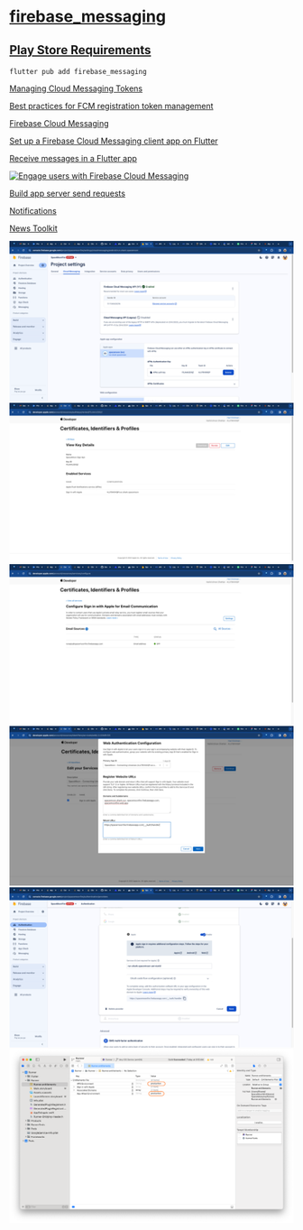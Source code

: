 # [firebase_messaging](https://pub.dev/packages/firebase_messaging)

## [Play Store Requirements](https://firebase.google.com/docs/cloud-messaging/flutter/client#platform-specific_setup_and_requirements)

```code
flutter pub add firebase_messaging
```

[Managing Cloud Messaging Tokens](https://firebase.blog/posts/2023/04/managing-cloud-messaging-tokens/)

[Best practices for FCM registration token management](https://firebase.google.com/docs/cloud-messaging/manage-tokens)

[Firebase Cloud Messaging](https://firebase.flutter.dev/docs/messaging/overview/)

[Set up a Firebase Cloud Messaging client app on Flutter](https://firebase.google.com/docs/cloud-messaging/flutter/client)

[Receive messages in a Flutter app](https://firebase.google.com/docs/cloud-messaging/flutter/receive)

[![Engage users with Firebase Cloud Messaging](https://i.ytimg.com/vi_webp/P51dI2y7QHA/sddefault.webp)](https://www.youtube.com/watch?v=P51dI2y7QHA)

[Build app server send requests](https://firebase.google.com/docs/cloud-messaging/send-message)

[Notifications](https://firebase.flutter.dev/docs/messaging/notifications)

[News Toolkit](https://flutter.github.io/news_toolkit/flutter_development/push_notifications/)

![Firebase Apns Key](../images/Certificate/apnsfirebase.png)
![Apple Apns](../images/Certificate/appleapn.png)
![Apple Email](../images/Certificate/appleemail.png)
![Apple Service](../images/Certificate/appleservice.png)
![Firebase Service](../images/Certificate/firebaseserviceid.png)
![Firebase Production](../images/Certificate/appleproduction.png)
